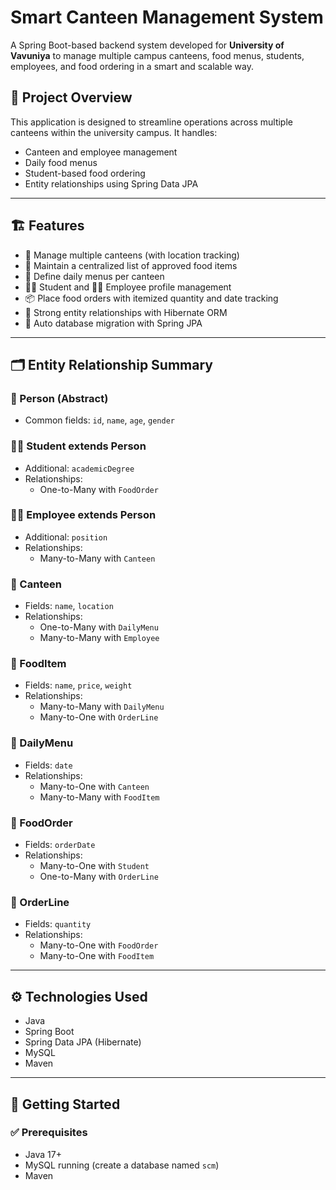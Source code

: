 # Smart Canteen Management System

A Spring Boot-based backend system developed for **University of Vavuniya** to manage multiple campus canteens, food menus, students, employees, and food ordering in a smart and scalable way.

## 📌 Project Overview

This application is designed to streamline operations across multiple canteens within the university campus. It handles:
- Canteen and employee management
- Daily food menus
- Student-based food ordering
- Entity relationships using Spring Data JPA

---

## 🏗️ Features

- 📍 Manage multiple canteens (with location tracking)
- 🥘 Maintain a centralized list of approved food items
- 📅 Define daily menus per canteen
- 👨‍🎓 Student and 👩‍💼 Employee profile management
- 📦 Place food orders with itemized quantity and date tracking
- 🔗 Strong entity relationships with Hibernate ORM
- 📂 Auto database migration with Spring JPA

---

## 🗂️ Entity Relationship Summary

### 👤 Person (Abstract)
- Common fields: `id`, `name`, `age`, `gender`

### 👨‍🎓 Student extends Person
- Additional: `academicDegree`
- Relationships: 
  - One-to-Many with `FoodOrder`

### 👩‍💼 Employee extends Person
- Additional: `position`
- Relationships: 
  - Many-to-Many with `Canteen`

### 🏢 Canteen
- Fields: `name`, `location`
- Relationships: 
  - One-to-Many with `DailyMenu`
  - Many-to-Many with `Employee`

### 🥘 FoodItem
- Fields: `name`, `price`, `weight`
- Relationships: 
  - Many-to-Many with `DailyMenu`
  - Many-to-One with `OrderLine`

### 📅 DailyMenu
- Fields: `date`
- Relationships:
  - Many-to-One with `Canteen`
  - Many-to-Many with `FoodItem`

### 🧾 FoodOrder
- Fields: `orderDate`
- Relationships:
  - Many-to-One with `Student`
  - One-to-Many with `OrderLine`

### 🧾 OrderLine
- Fields: `quantity`
- Relationships:
  - Many-to-One with `FoodOrder`
  - Many-to-One with `FoodItem`

---

## ⚙️ Technologies Used

- Java
- Spring Boot
- Spring Data JPA (Hibernate)
- MySQL
- Maven

---

## 🔌 Getting Started

### ✅ Prerequisites

- Java 17+
- MySQL running (create a database named `scm`)
- Maven
